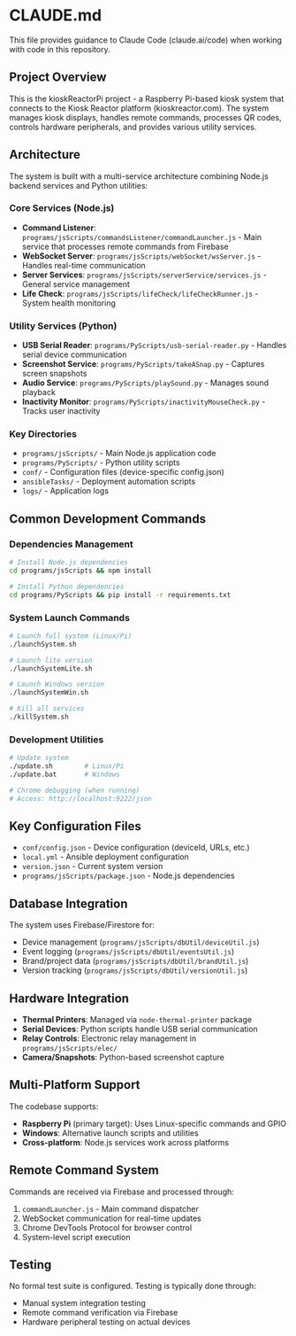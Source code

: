 # CLAUDE.md

This file provides guidance to Claude Code (claude.ai/code) when working with code in this repository.

## Project Overview

This is the kioskReactorPi project - a Raspberry Pi-based kiosk system that connects to the Kiosk Reactor platform (kioskreactor.com). The system manages kiosk displays, handles remote commands, processes QR codes, controls hardware peripherals, and provides various utility services.

## Architecture

The system is built with a multi-service architecture combining Node.js backend services and Python utilities:

### Core Services (Node.js)
- **Command Listener**: `programs/jsScripts/commandsListener/commandLauncher.js` - Main service that processes remote commands from Firebase
- **WebSocket Server**: `programs/jsScripts/webSocket/wsServer.js` - Handles real-time communication
- **Server Services**: `programs/jsScripts/serverService/services.js` - General service management
- **Life Check**: `programs/jsScripts/lifeCheck/lifeCheckRunner.js` - System health monitoring

### Utility Services (Python)
- **USB Serial Reader**: `programs/PyScripts/usb-serial-reader.py` - Handles serial device communication
- **Screenshot Service**: `programs/PyScripts/takeASnap.py` - Captures screen snapshots
- **Audio Service**: `programs/PyScripts/playSound.py` - Manages sound playback
- **Inactivity Monitor**: `programs/PyScripts/inactivityMouseCheck.py` - Tracks user inactivity

### Key Directories
- `programs/jsScripts/` - Main Node.js application code
- `programs/PyScripts/` - Python utility scripts
- `conf/` - Configuration files (device-specific config.json)
- `ansibleTasks/` - Deployment automation scripts
- `logs/` - Application logs

## Common Development Commands

### Dependencies Management
```bash
# Install Node.js dependencies
cd programs/jsScripts && npm install

# Install Python dependencies  
cd programs/PyScripts && pip install -r requirements.txt
```

### System Launch Commands
```bash
# Launch full system (Linux/Pi)
./launchSystem.sh

# Launch lite version
./launchSystemLite.sh

# Launch Windows version
./launchSystemWin.sh

# Kill all services
./killSystem.sh
```

### Development Utilities
```bash
# Update system
./update.sh        # Linux/Pi
./update.bat       # Windows

# Chrome debugging (when running)
# Access: http://localhost:9222/json
```

## Key Configuration Files

- `conf/config.json` - Device configuration (deviceId, URLs, etc.)
- `local.yml` - Ansible deployment configuration
- `version.json` - Current system version
- `programs/jsScripts/package.json` - Node.js dependencies

## Database Integration

The system uses Firebase/Firestore for:
- Device management (`programs/jsScripts/dbUtil/deviceUtil.js`)
- Event logging (`programs/jsScripts/dbUtil/eventsUtil.js`) 
- Brand/project data (`programs/jsScripts/dbUtil/brandUtil.js`)
- Version tracking (`programs/jsScripts/dbUtil/versionUtil.js`)

## Hardware Integration

- **Thermal Printers**: Managed via `node-thermal-printer` package
- **Serial Devices**: Python scripts handle USB serial communication
- **Relay Controls**: Electronic relay management in `programs/jsScripts/elec/`
- **Camera/Snapshots**: Python-based screenshot capture

## Multi-Platform Support

The codebase supports:
- **Raspberry Pi** (primary target): Uses Linux-specific commands and GPIO
- **Windows**: Alternative launch scripts and utilities
- **Cross-platform**: Node.js services work across platforms

## Remote Command System

Commands are received via Firebase and processed through:
1. `commandLauncher.js` - Main command dispatcher
2. WebSocket communication for real-time updates
3. Chrome DevTools Protocol for browser control
4. System-level script execution

## Testing

No formal test suite is configured. Testing is typically done through:
- Manual system integration testing
- Remote command verification via Firebase
- Hardware peripheral testing on actual devices
